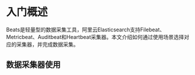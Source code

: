 # 入门概述

Beats是轻量型的数据采集工具，阿里云Elasticsearch支持Filebeat、Metricbeat、Auditbeat和Heartbeat采集器。本文介绍如何通过使用场景选择对应的采集器，并完成数据采集。

## 数据采集器使用

